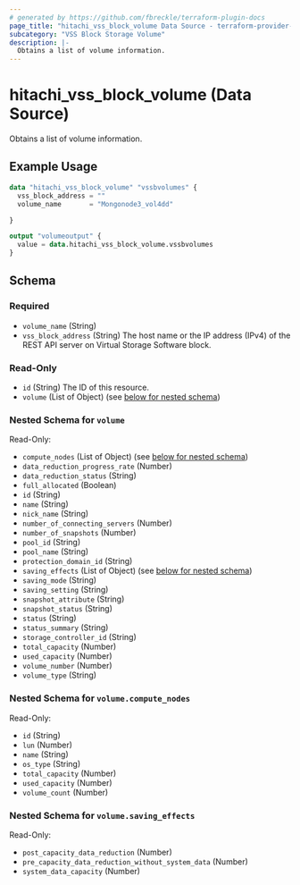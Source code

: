 ```yaml
---
# generated by https://github.com/fbreckle/terraform-plugin-docs
page_title: "hitachi_vss_block_volume Data Source - terraform-provider-hitachi"
subcategory: "VSS Block Storage Volume"
description: |-
  Obtains a list of volume information.
---
```


# hitachi_vss_block_volume (Data Source)

Obtains a list of volume information.

## Example Usage

```terraform
data "hitachi_vss_block_volume" "vssbvolumes" {
  vss_block_address = ""
  volume_name       = "Mongonode3_vol4dd"

}

output "volumeoutput" {
  value = data.hitachi_vss_block_volume.vssbvolumes
}
```

<!-- schema generated by tfplugindocs -->
## Schema

### Required

- `volume_name` (String)
- `vss_block_address` (String) The host name or the IP address (IPv4) of the REST API server on Virtual Storage Software block.

### Read-Only

- `id` (String) The ID of this resource.
- `volume` (List of Object) (see [below for nested schema](#nestedatt--volume))

<a id="nestedatt--volume"></a>
### Nested Schema for `volume`

Read-Only:

- `compute_nodes` (List of Object) (see [below for nested schema](#nestedobjatt--volume--compute_nodes))
- `data_reduction_progress_rate` (Number)
- `data_reduction_status` (String)
- `full_allocated` (Boolean)
- `id` (String)
- `name` (String)
- `nick_name` (String)
- `number_of_connecting_servers` (Number)
- `number_of_snapshots` (Number)
- `pool_id` (String)
- `pool_name` (String)
- `protection_domain_id` (String)
- `saving_effects` (List of Object) (see [below for nested schema](#nestedobjatt--volume--saving_effects))
- `saving_mode` (String)
- `saving_setting` (String)
- `snapshot_attribute` (String)
- `snapshot_status` (String)
- `status` (String)
- `status_summary` (String)
- `storage_controller_id` (String)
- `total_capacity` (Number)
- `used_capacity` (Number)
- `volume_number` (Number)
- `volume_type` (String)

<a id="nestedobjatt--volume--compute_nodes"></a>
### Nested Schema for `volume.compute_nodes`

Read-Only:

- `id` (String)
- `lun` (Number)
- `name` (String)
- `os_type` (String)
- `total_capacity` (Number)
- `used_capacity` (Number)
- `volume_count` (Number)


<a id="nestedobjatt--volume--saving_effects"></a>
### Nested Schema for `volume.saving_effects`

Read-Only:

- `post_capacity_data_reduction` (Number)
- `pre_capacity_data_reduction_without_system_data` (Number)
- `system_data_capacity` (Number)


